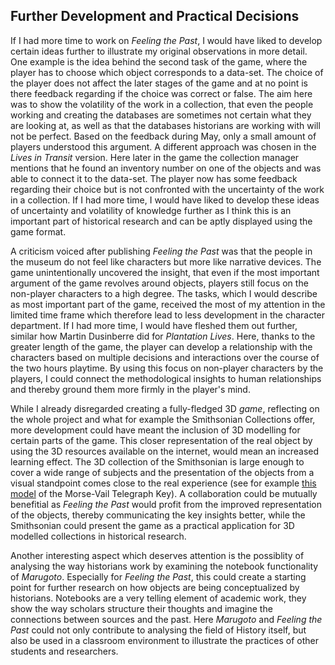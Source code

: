 ## Further Development and Practical Decisions

If I had more time to work on *Feeling the Past*, I would have liked to develop certain ideas further to illustrate my original observations in more detail. One example is the idea behind the second task of the game, where the player has to choose which object corresponds to a data-set. The choice of the player does not affect the later stages of the game and at no point is there feedback regarding if the choice was correct or false. The aim here was to show the volatility of the work in a collection, that even the people working and creating the databases are sometimes not certain what they are looking at, as well as that the databases historians are working with will not be perfect. Based on the feedback during May, only a small amount of players understood this argument. A different approach was chosen in the *Lives in Transit* version. Here later in the game the collection manager mentions that he found an inventory number on one of the objects and was able to connect it to the data-set. The player now has some feedback regarding their choice but is not confronted with the uncertainty of the work in a collection. If I had more time, I would have liked to develop these ideas of uncertainty and volatility of knowledge further as I think this is an important part of historical research and can be aptly displayed using the game format. 

A criticism voiced after publishing *Feeling the Past* was that the people in the museum do not feel like characters but more like narrative devices. The game unintentionally uncovered the insight, that even if the most important argument of the game revolves around objects, players still focus on the non-player characters to a high degree. The tasks, which I would describe as most important part of the game, received the most of my attention in the limited time frame which therefore lead to less development in the character department. If I had more time, I would have fleshed them out further, similar how Martin Dusinberre did for *Plantation Lives*. Here, thanks to the greater length of the game, the player can develop a relationship with the characters based on multiple decisions and interactions over the course of the two hours playtime. By using this focus on non-player characters by the players, I could connect the methodological insights to human relationships and thereby ground them more firmly in the player's mind. 

While I already disregarded creating a fully-fledged 3D *game*, reflecting on the whole project and what for example the Smithsonian Collections offer, more development could have meant the inclusion of 3D modelling for certain parts of the game. This closer representation of the real object by using the 3D resources available on the internet, would mean an increased learning effect. The 3D collection of the Smithsonian is large enough to cover a wide range of subjects and the presentation of the objects from a visual standpoint comes  close to the real experience (see for example [this model](https://3d.si.edu/object/3d/morse-vail-telegraph-key:ed99f44d-3c60-4111-b666-e2908e1b64ef) of the Morse-Vail Telegraph Key). A collaboration could be mutually benefitial as *Feeling the Past* would profit from the improved representation of the objects, thereby communicating the key insights better, while the Smithsonian could present the game as a practical application for 3D modelled collections in historical research.

Another interesting aspect which deserves attention is the possiblity of analysing the way historians work by examining the notebook functionality of *Marugoto*. Especially for *Feeling the Past*, this could create a starting point for further research on how objects are being conceptualized by historians. Notebooks are a very telling element of academic work, they show the way scholars structure their thoughts and imagine the connections between sources and the past. Here *Marugoto* and *Feeling the Past* could not only contribute to analysing the field of History itself, but also be used in a classroom environment to illustrate the practices of other students and researchers.
